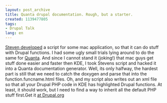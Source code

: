 ```yaml
---
layout: post_archive
title: Quanta drupal documentation. Rough, but a starter.
created: 1139477805
tags:
- Drupal Talk
lang: en
---
```

[Steven developed](http://www.acko.net/blog/textmate-drupal-bundle) a script for some mac application, so that it can do stuff with Drupal functions. I had some ugly small trials lying around to do the same for [Quanta](http://quanta.kdewebdev.org/). And since I cannot stand it (joking!) that mac guys get stuff done easier and faster then KDE, I took Stevens script and hacked it into a Quanta documentation generator. Well, its only halfway, the hardest part is still that we need to catch the doxygen and parse that into the function.funcname.html files. Oh, and my script also writes out an xml file so that all your Drupal PHP code in KDE has highlighted Drupal functions. At least, it should work, but I need to find a way to inherit all the default PHP stuff first.Get it [at Drupal.org](http://cvs.drupal.org/viewcvs/drupal/contributions/tricks/Quanta/)
